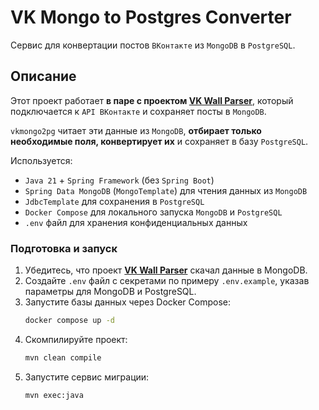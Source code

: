 # VK Mongo to Postgres Converter

Сервис для конвертации постов `ВКонтакте` из `MongoDB` в `PostgreSQL`.

## Описание

Этот проект работает **в паре с проектом 
[VK Wall Parser](https://github.com/AndrewSalygin/vkwallparser)**, который подключается к 
`API ВКонтакте` и сохраняет посты в `MongoDB`.

`vkmongo2pg` читает эти данные из `MongoDB`, **отбирает только необходимые поля, конвертирует их** 
и сохраняет в базу `PostgreSQL`.

Используется:
- `Java 21` + `Spring Framework` (без `Spring Boot`)
- `Spring Data MongoDB` (`MongoTemplate`) для чтения данных из `MongoDB`
- `JdbcTemplate` для сохранения в `PostgreSQL`
- `Docker Compose` для локального запуска `MongoDB` и `PostgreSQL`
- `.env` файл для хранения конфиденциальных данных

### Подготовка и запуск

1. Убедитесь, что проект **[VK Wall Parser](https://github.com/AndrewSalygin/vkwallparser)** скачал данные в MongoDB.
2. Создайте `.env` файл с секретами по примеру `.env.example`, указав параметры для MongoDB и PostgreSQL.
3. Запустите базы данных через Docker Compose:
   ```bash
   docker compose up -d
   ```
4. Скомпилируйте проект:
    ```bash
    mvn clean compile
    ```
5. Запустите сервис миграции:
    ```bash
   mvn exec:java
    ```